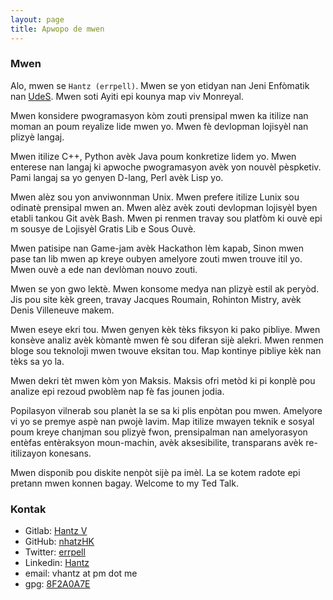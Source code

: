 ```yaml
---
layout: page
title: Apwopo de mwen
---
```


### Mwen

Alo, mwen se `Hantz (errpell)`. Mwen se yon etidyan nan Jeni Enfòmatik nan 
[UdeS](https://www.usherbrooke.ca/about/). Mwen soti Ayiti epi kounya map viv Monreyal.

Mwen konsidere pwogramasyon kòm zouti prensipal mwen ka itilize nan moman an poum reyalize
lide mwen yo. Mwen fè devlopman lojisyèl nan plizyè langaj.

Mwen itilize C++, Python avèk Java poum konkretize lidem yo. Mwen enterese nan langaj ki
apwoche pwogramasyon avèk yon nouvèl pèspketiv. Pami langaj sa yo genyen D-lang, Perl avèk
Lisp yo.

Mwen alèz sou yon anviwonnman Unix. Mwen prefere itilize Lunix sou odinatè prensipal mwen
an. Mwen alèz avèk zouti devlopman lojisyèl  byen etabli tankou Git avèk Bash. Mwen pi
renmen travay sou platfòm ki ouvè epi m sousye de Lojisyèl Gratis Lib e Sous Ouvè. 

Mwen patisipe nan Game-jam avèk Hackathon lèm kapab, Sinon mwen pase tan lib mwen ap
kreye oubyen amelyore zouti mwen trouve itil yo. Mwen ouvè a ede nan devlòman nouvo
zouti.

Mwen se yon gwo lektè. Mwen konsome medya nan plizyè estil ak peryòd. Jis pou site kèk
green, travay Jacques Roumain, Rohinton Mistry, avèk Denis Villeneuve makem.

Mwen eseye ekri tou. Mwen genyen kèk tèks fiksyon ki pako pibliye. Mwen konsève analiz avèk 
kòmantè mwen fè sou diferan sijè alekri. Mwen renmen bloge sou teknoloji mwen twouve eksitan
tou. Map kontinye pibliye kèk nan tèks sa yo la.

Mwen dekri tèt mwen kòm yon Maksis. Maksis ofri metòd ki pi konplè pou analize epi rezoud 
pwoblèm nap fè fas jounen jodia.

Popilasyon vilnerab sou planèt la se sa ki plis enpòtan pou mwen. Amelyore vi yo se premye
aspè nan pwojè lavim. Map itilize mwayen teknik e sosyal poum kreye chanjman sou plizyè 
fwon, prensipalman nan amelyorasyon entèfas entèraksyon moun-machin, avèk aksesibilite,
transparans avèk re-itilizayon konesans.

Mwen disponib pou diskite nenpòt sijè pa imèl. La se kotem radote epi pretann mwen
konnen bagay. Welcome to my Ted Talk.

### Kontak

- Gitlab: [Hantz V](https://gitlab.com/hantz)
- GitHub: [nhatzHK](https://github.com/nhatzHK)
- Twitter: [errpell](https://twitter.com/HantzKali)
- Linkedin: [Hantz](https://www.linkedin.com/in/hantzv/)
- email: vhantz at pm dot me
- gpg: [8F2A0A7E](http://keys.gnupg.net/pks/lookup?op=vindex&fingerprint=on&search=0x29CA00168F2A047E)
